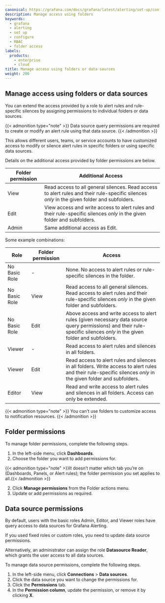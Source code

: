 ```yaml
---
canonical: https://grafana.com/docs/grafana/latest/alerting/set-up/configure-rbac/access-folders/
description: Manage access using folders
keywords:
  - grafana
  - alerting
  - set up
  - configure
  - RBAC
  - folder access
labels:
  products:
    - enterprise
    - cloud
title: Manage access using folders or data sources
weight: 200
---
```


## Manage access using folders or data sources

You can extend the access provided by a role to alert rules and rule-specific silences by assigning permissions to individual folders or data sources.

{{< admonition type="note" >}}
Data source query permissions are required to create or modify an alert rule using that data source.
{{< /admonition >}}

This allows different users, teams, or service accounts to have customized access to modify or silence alert rules in specific folders or using specific data sources.

Details on the additional access provided by folder permissions are below.

| Folder permission | Additional Access                                                                                                                           |
| ----------------- | ------------------------------------------------------------------------------------------------------------------------------------------- |
| View              | Read access to all general silences. Read access to alert rules and their rule-specific silences _only_ in the given folder and subfolders. |
| Edit              | View access and write access to alert rules and their rule-specific silences _only_ in the given folder and subfolders.                     |
| Admin             | Same additional access as Edit.                                                                                                             |

Some example combinations:

| Role          | Folder permission | Access                                                                                                                                                                   |
| ------------- | ----------------- | ------------------------------------------------------------------------------------------------------------------------------------------------------------------------ |
| No Basic Role | -                 | None. No access to alert rules or rule-specific silences in the folder.                                                                                                  |
| No Basic Role | View              | Read access to all general silences. Read access to alert rules and their rule-specific silences _only_ in the given folder and subfolders.                              |
| No Basic Role | Edit              | Above access and write access to alert rules (given necessary data source query permissions) and their rule-specific silences _only_ in the given folder and subfolders. |
| Viewer        | -                 | Read access to alert rules and silences in all folders.                                                                                                                  |
| Viewer        | Edit              | Read access to alert rules and silences in all folders. Write access to alert rules and their rule-specific silences _only_ in the given folder and subfolders.          |
| Editor        | View              | Read and write access to alert rules and silences in all folders. Access can only be extended.                                                                           |

{{< admonition type="note" >}}
You can't use folders to customize access to notification resources.
{{< /admonition >}}

## Folder permissions

To manage folder permissions, complete the following steps.

1. In the left-side menu, click **Dashboards**.
1. Choose the folder you want to add permissions for.

{{< admonition type="note" >}}It doesn’t matter which tab you’re on (Dashboards, Panels, or Alert rules); the folder permission you set applies to all.{{< /admonition >}}

2. Click **Manage permissions** from the Folder actions menu.
3. Update or add permissions as required.

## Data source permissions

By default, users with the basic roles Admin, Editor, and Viewer roles have query access to data sources for Grafana Alerting.

If you used fixed roles or custom roles, you need to update data source permissions.

Alternatively, an administrator can assign the role **Datasource Reader**, which grants the user access to all data sources.

To manage data source permissions, complete the following steps.

1. In the left-side menu, click **Connections** > **Data sources**.
1. Click the data source you want to change the permissions for.
1. Click the **Permissions** tab.
1. In the **Permission column**, update the permission, or remove it by clicking **X**.
